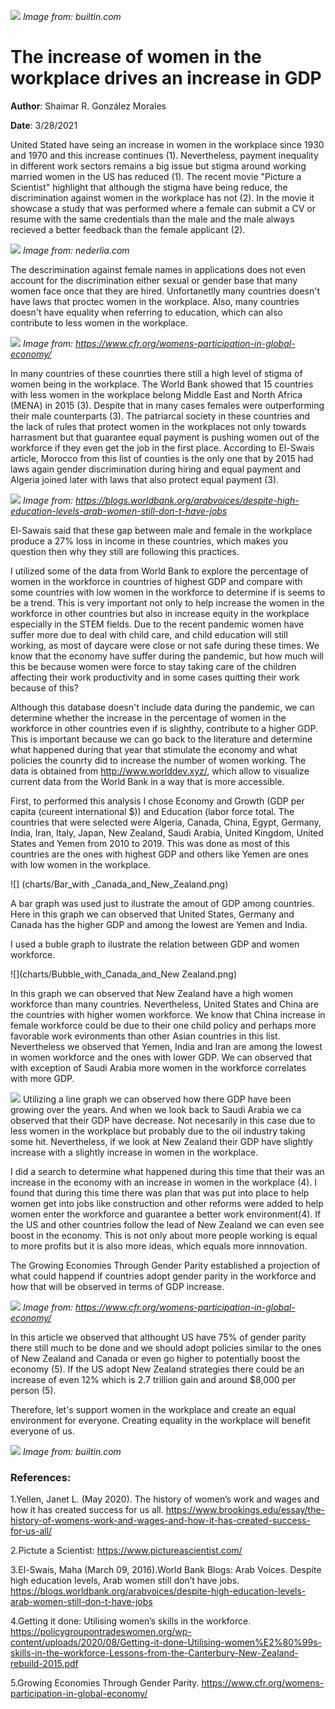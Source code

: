 
![](images/women-in-tech-pillar-page-in-person-communities-for-women.png)
*Image from: builtin.com*
# The increase of women in the workplace drives an increase in GDP

**Author**: Shaimar R. González Morales

**Date**: 3/28/2021

United Stated have seing an increase in women in the workplace since 1930 and 1970 and this increase continues (1). Nevertheless, payment inequality in different work sectors remains a big issue but stigma around working married women in the US has reduced (1). The recent movie "Picture a Scientist" highlight that although the stigma have being reduce, the discrimination against women in the workplace has not (2). In the movie it showcase a study that was performed where a female can submit a CV or resume with the same credentials than the male and the male always recieved a better feedback than the female applicant (2). 

![](images/shutterstock_751868104-1-1024x1024.jpg)
*Image from: nederlia.com*

The descrimination against female names in applications does not even account for the discrimination either sexual or gender base that many women face once that they are hired. Unfortanetlly many countries doesn't have laws that proctec women in the workplace. Also, many countries doesn't have equality when referring to education, which can also contribute to less women in the workplace.

![](images/pos.cause.png)
*Image from: https://www.cfr.org/womens-participation-in-global-economy/*

In many countries of these counrties there still a high level of stigma of women being in the workplace. The World Bank showed that 15 countries with less women in the workplace belong Middle East and North Africa (MENA) in 2015 (3). Despite that in many cases females were outperforming their male counterparts (3). The patriarcal society in these countries and the lack of rules that protect women in the workplaces not only towards harrasment but that guarantee equal payment is pushing women out of the workforce if they even get the job in the first place. According to El-Swais article, Morocco from this list of counties is the only one that by 2015 had laws again gender discrimination during hiring and equal payment and Algeria joined later with laws that also protect equal payment (3).

![](images/Menacont.png)
*Image from: https://blogs.worldbank.org/arabvoices/despite-high-education-levels-arab-women-still-don-t-have-jobs*

El-Sawais said that these gap between male and female in the workplace produce a 27% loss in income in these countries, which makes you question then why they still are following this practices.

I utilized some of the data from World Bank to explore the percentage of women in the workforce in countries of highest GDP and compare with some countries with low women in the workforce to determine if is seems to be a trend. This is very important not only to help increase the women in the workforce in other countries but also in increase equity in the workplace especially in the STEM fields. Due to the recent pandemic women have suffer more due to deal with child care, and child education will still working, as most of daycare were close or not safe during these times. We know that the economy have suffer during the pandemic, but how much will this be because women were force to stay taking care of the children affecting their work productivity and in some cases quitting their work because of this? 

Although this database doesn't include data during the pandemic, we can determine whether the increase in the percentage of women in the workforce in other countries even if is slighthy, contribute to a higher GDP. This is important because we can go back to the literature and determine what happened during that year that stimulate the economy and what policies the counrty did to increase the number of women working. The data is obtained from http://www.worlddev.xyz/, which allow to visualize current data from the World Bank in a way that is more accessible. 


First, to performed this analysis I chose Economy and Growth (GDP per capita (cureent international $)) and Education (labor force total. The countries that were selected were Algeria, Canada, China, Egypt, Germany, India, Iran, Italy, Japan, New Zealand, Saudi Arabia, United Kingdom, United States and Yemen from 2010 to 2019. This was done as most of this countries are the ones with highest GDP and others like Yemen are ones with low  women in the workplace.

![] (charts/Bar_with _Canada_and_New_Zealand.png)

A bar graph was used just to ilustrate the amout of GDP among countries. Here in this graph we can observed that United States, Germany and Canada has the higher GDP and among the lowest are Yemen and India.

I used a buble graph to ilustrate the relation between GDP and women workforce. 

![](charts/Bubble_with_Canada_and_New Zealand.png)

In this graph we can observed that New Zealand have a high women workforce than many countries. Nevertheless, United States and China are the countries with higher women workforce. We know that China increase in female workforce could be due to their one child policy and perhaps more favorable work evironments than other Asian countries in this list. Nevertheless we observed that Yemen, India and Iran are among the lowest in women workforce and the ones with lower GDP. We can observed that with exception of Saudi Arabia more women in the workforce correlates with more GDP.
 
 ![](charts/Line_graph_alll_countries.png)
Utilizing a line graph we can observed how there GDP have been growing over the years. And when we look back to Saudi Arabia we ca observed that their GDP have decrease. Not necesarily in this case due to less women in the workplace but probably due to the oil industry taking some hit. Nevertheless, if we look at New Zealand their GDP have slightly increase with a slightly increase in women in the workplace.
 
I did a search to determine what happened during this time that their was an increase in the economy with an increase in women in the workplace (4). I found that during this time there was plan that was put into place to help women get into jobs like construction and other reforms were added to help women enter the workforce and guarantee a better work environment(4). If the US and other countries follow the lead of New Zealand we can even see boost in the economy. This is not only about more people working is equal to more profits but it is also more ideas, which equals more innnovation.
 
The Growing Economies Through Gender Parity established a projection of what could happend if countries adopt gender parity in the workforce and how that will be observed in terms of GDP increase.

![](images/pos.increase.png)
*Image from: https://www.cfr.org/womens-participation-in-global-economy/*

In this article we observed that althought US have 75% of gender parity there still much to be done and we should adopt policies similar to the ones of New Zealand and Canada or even go higher to potentially boost the economy (5). If the US adopt New Zealand strategies there could be an increase of even 12% which is 2.7 trillion gain and around $8,000 per person (5). 

Therefore, let's support women in the workplace and create an equal environment for everyone. Creating equality in the workplace will benefit everyone of us.

![](images/women-in-tech-pillar-page-online-communities-for-women.png)
*Image from: builtin.com*

### References:

1.Yellen, Janet L. (May 2020). The history of women’s work and wages and how it has created success for us all.  https://www.brookings.edu/essay/the-history-of-womens-work-and-wages-and-how-it-has-created-success-for-us-all/

2.Pictute a Scientist: https://www.pictureascientist.com/

3.El-Swais, Maha (March 09, 2016).World Bank Blogs: Arab Voices. Despite high education levels, Arab women still don’t have jobs. https://blogs.worldbank.org/arabvoices/despite-high-education-levels-arab-women-still-don-t-have-jobs

4.Getting it done: Utilising women’s skills in the workforce. https://policygroupontradeswomen.org/wp-content/uploads/2020/08/Getting-it-done-Utilising-women%E2%80%99s-skills-in-the-workforce-Lessons-from-the-Canterbury-New-Zealand-rebuild-2015.pdf

5.Growing Economies Through Gender Parity. https://www.cfr.org/womens-participation-in-global-economy/




